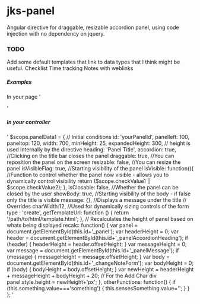 # jks-panel
Angular directive for draggable, resizable accordion panel, using code injection with no dependency on jquery.

### TODO
Add some default templates that link to data types that I think might be useful.
Checklist
Time tracking
Notes with weblinks

##### Examples
In your page
    '<div jks-panel paneldata="panelData1"></div>
    <div jks-panel paneldata="panelData2"></div>'

##### In your controller
'
        $scope.panelData1 = {
            // Initial conditions
            id: 'yourPanelId',
            panelleft: 100,
            paneltop: 120,
            width: 700,
            minHeight: 25,
            expandedHeight: 300,
            // height is used internally by the directive
            heading: 'Panel Title',
            accordion: true,        //Clicking on the title bar closes the panel
            draggable: true,        //You can reposition the panel on the screen
            resizable: false,       //You can resize the panel
            isVisibleFlag: true,    //Starting visibility of the panel
            isVisible: function(){  //Function to control whether the panel now visible - allows you to dynamically control visibility
                return ($scope.checkValue1 || $scope.checkValue2);
            },
            isClosable: false,      //Whether the panel can be closed by the user
            showBody: true,         //Starting visibility of the body - if false only the title is visible
            message: {},            //Displays a message under the title
            // Overrides
            charWidth:12,           //Used for dynamically sizing controls of the form
            type : 'create',
            getTemplateUrl: function () {
                return '/path/to/html/template.html';
            },
            // Recalculates the height of panel based on whats being displayed
            recalc: function() {
                var panel = document.getElementById(this.id+'_panel');
                var headerHeight = 0;
                var header = document.getElementById(this.id+'_panelAccordionHeading');
                if (header) {
                    headerHeight = header.offsetHeight;
                }
                var messageHeight = 0;
                var message = document.getElementById(this.id+'_panelMessage');
                if (message) {
                    messageHeight = message.offsetHeight;
                }
                var body = document.getElementById(this.id+'_changeNoteForm');
                var bodyHeight  = 0;
                if (body) {
                    bodyHeight = body.offsetHeight;
                }
                var newHeight = headerHeight + messageHeight + bodyHeight + 20;  // For the Add Char div
                panel.style.height = newHeight+'px';
            },
            otherFunctions: function() {
                if (this.something.value==='something') {
                    this.sensesSomething.value='';
                }
            }
        };
'
